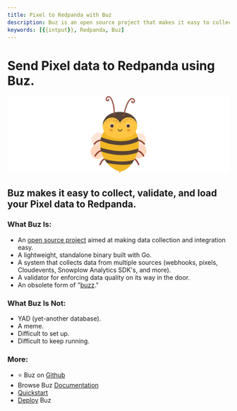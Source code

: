 ```yaml
---
title: Pixel to Redpanda with Buz
description: Buz is an open source project that makes it easy to collect, validate, and load Pixel data to Redpanda.
keywords: [{{intput}}, Redpanda, Buz]
---
```


# Send Pixel data to Redpanda using Buz.

![buzz](../../../static/img/buzz.png)


## Buz makes it easy to collect, validate, and load your Pixel data to Redpanda.


### What Buz Is:

- An [open source project](https://github.com/silverton-io/buz) aimed at making data collection and integration easy.
- A lightweight, standalone binary built with Go.
- A system that collects data from multiple sources (webhooks, pixels, Cloudevents, Snowplow Analytics SDK's, and more).
- A validator for enforcing data quality on its way in the door.
- An obsolete form of "[buzz](https://www.merriam-webster.com/dictionary/buzz)."


### What Buz Is Not:

- YAD (yet-another database).
- A meme.
- Difficult to set up.
- Difficult to keep running.


### More:
- ⭐ Buz on [Github](https://github.com/silverton-io/buz)
- Browse Buz [Documentation](/)
- [Quickstart](/examples/quickstart)
- [Deploy](category/deploying-buz) Buz
